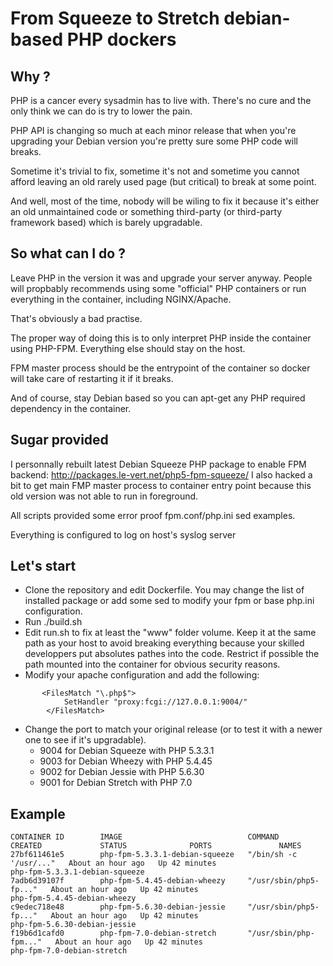 # From Squeeze to Stretch debian-based PHP dockers


## Why ?

PHP is a cancer every sysadmin has to live with. There's no cure and the only think we can do is try to lower the pain.

PHP API is changing so much at each minor release that when you're upgrading your Debian version you're pretty sure some PHP code will breaks.

Sometime it's trivial to fix, sometime it's not and sometime you cannot afford leaving an old rarely used page (but critical) to break at some point.

And well, most of the time, nobody will be wiling to fix it because it's either an old unmaintained code or something third-party (or third-party framework based) which is barely upgradable.


## So what can I do ?

Leave PHP in the version it was and upgrade your server anyway. People will propbably recommends using some "official" PHP containers or run everything in the container, including NGINX/Apache.

That's obviously a bad practise.

The proper way of doing this is to only interpret PHP inside the container using PHP-FPM. Everything else should stay on the host.

FPM master process should be the entrypoint of the container so docker will take care of restarting it if it breaks.

And of course, stay Debian based so you can apt-get any PHP required dependency in the container.


## Sugar provided

I personnally rebuilt latest Debian Squeeze PHP package to enable FPM backend: http://packages.le-vert.net/php5-fpm-squeeze/
I also hacked a bit to get main FMP master process to container entry point because this old version was not able to run in foreground.

All scripts provided some error proof fpm.conf/php.ini sed examples.

Everything is configured to log on host's syslog server


## Let's start

* Clone the repository and edit Dockerfile. You may change the list of installed package or add some sed to modify your fpm or base php.ini configuration.
* Run ./build.sh
* Edit run.sh to fix at least the "www" folder volume. Keep it at the same path as your host to avoid breaking everything because your skilled developpers put absolutes pathes into the code. Restrict if possible the path mounted into the container for obvious security reasons.
* Modify your apache configuration and add the following:
```
       <FilesMatch "\.php$">
            SetHandler "proxy:fcgi://127.0.0.1:9004/"
        </FilesMatch>
```
* Change the port to match your original release (or to test it with a newer one to see if it's upgradable).
  * 9004 for Debian Squeeze with PHP 5.3.3.1
  * 9003 for Debian Wheezy with PHP 5.4.45
  * 9002 for Debian Jessie with PHP 5.6.30
  * 9001 for Debian Stretch with PHP 7.0
  
## Example

```
CONTAINER ID        IMAGE                            COMMAND                  CREATED             STATUS              PORTS               NAMES
27bf611461e5        php-fpm-5.3.3.1-debian-squeeze   "/bin/sh -c '/usr/..."   About an hour ago   Up 42 minutes                           php-fpm-5.3.3.1-debian-squeeze
7adb6d39107f        php-fpm-5.4.45-debian-wheezy     "/usr/sbin/php5-fp..."   About an hour ago   Up 42 minutes                           php-fpm-5.4.45-debian-wheezy
c9edec718e48        php-fpm-5.6.30-debian-jessie     "/usr/sbin/php5-fp..."   About an hour ago   Up 42 minutes                           php-fpm-5.6.30-debian-jessie
f19b6d1cafd0        php-fpm-7.0-debian-stretch       "/usr/sbin/php-fpm..."   About an hour ago   Up 42 minutes                           php-fpm-7.0-debian-stretch
```
